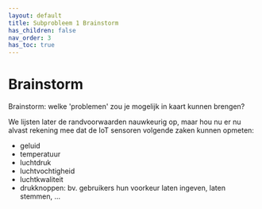 ```yaml
---
layout: default
title: Subprobleem 1 Brainstorm
has_children: false
nav_order: 3
has_toc: true
---
```


# Brainstorm

Brainstorm: welke 'problemen' zou je mogelijk in kaart kunnen brengen? 

We lijsten later de randvoorwaarden nauwkeurig op, maar hou nu er nu alvast rekening mee dat de IoT sensoren volgende zaken kunnen opmeten:
- geluid
- temperatuur
- luchtdruk
- luchtvochtigheid
- luchtkwaliteit
- drukknoppen: bv. gebruikers hun voorkeur laten ingeven, laten stemmen, ...